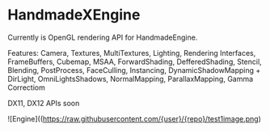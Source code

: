 # HandmadeXEngine

Currently is OpenGL rendering API for HandmadeEngine.

Features: 
Camera, Textures, MultiTextures, Lighting, Rendering Interfaces, FrameBuffers, Cubemap, MSAA, ForwardShading, DefferedShading, Stencil, Blending, PostProcess,
FaceCulling, Instancing, DynamicShadowMapping + DirLight, OmniLightsShadows, NormalMapping, ParallaxMapping, Gamma Correctiom

DX11, DX12 APIs soon 

![Engine]((https://raw.githubusercontent.com/{user}/{repo}/test1image.png)
